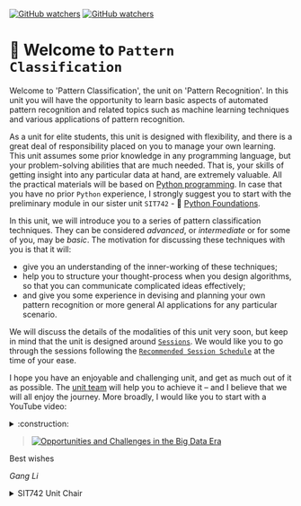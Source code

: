 [![GitHub watchers](https://img.shields.io/badge/tulip--lab-Pattern--Classification-brightgreen)](../README.md)
[![GitHub watchers](https://img.shields.io/badge/Module-Induction-orange)](README.md)

# :clap: Welcome to `Pattern Classification`

Welcome to 'Pattern Classification', the unit on 'Pattern Recognition'. In this unit you will have the opportunity to learn basic aspects of automated pattern recognition and related topics such as machine learning techniques and various applications of pattern recognition.

As a unit for elite students, this unit is designed with flexibility, and there is a great deal of responsibility placed on you to manage your own learning. This unit assumes some prior knowledge in any programming language, but your problem-solving abilities that are much needed. That is, your skills of getting insight into any particular data at hand, are extremely valuable. All the practical materials will be based on [Python programming](https://www.python.org/). In case that you have no prior `Python` experience, I strongly suggest you to start with the preliminary module in our sister unit `SIT742` - :book: [Python Foundations](https://github.com/tulip-lab/sit742).

In this unit, we will introduce you to a series of pattern classification techniques. They can be considered *advanced*, or *intermediate* or for some of you, may be *basic*. The motivation for discussing these techniques with you is that it will:

- give you an understanding of the inner-working of these techniques;
- help you to structure your thought-process when you design algorithms, so that you can communicate complicated ideas effectively;
- and give you some experience in devising and planning your own pattern recognition or more general AI applications for any particular scenario.

We will discuss the details of the modalities of this unit very soon, but keep in mind that the unit is designed around [`Sessions`](../README.md#Sessions). We would like you to go through the sessions following the [`Recommended Session Schedule`](../README.md#session-plan) at the time of your ease.

I hope you have an enjoyable and challenging unit, and get as much out of it as possible. The [unit team](S00B-Team.md) will help you to achieve it – and I believe that we will all enjoy the journey. More broadly, I would like you to start with a YouTube video:

<details><summary>:construction:</summary>

![TTD](https://img.shields.io/badge/Things-To--Do-red) 
- Welcome Video (Zoom and DeakinAir)
</details>

>[![Opportunities and Challenges in the Big Data Era](https://img.youtube.com/vi/LpPRhTDvVwE/0.jpg)](ttps://youtu.be/s4wFoFXNYZU?si=uWME92wlZGsxiWs4   "Opportunities and Challenges in the Big Data Era")

Best wishes

*Gang Li*

<details>
<summary>SIT742 Unit Chair</summary>

- :phone: +61(3)92517434
- :postbox: gang.li@deakin.edu.au
- :link: https://www.deakin.edu.au/about-deakin/people/gang-li
</details>




